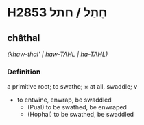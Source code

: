 # H2853 חָתַל / חתל

## châthal

_(khaw-thal' | haw-TAHL | ha-TAHL)_

### Definition

a primitive root; to swathe; × at all, swaddle; v

- to entwine, enwrap, be swaddled
  - (Pual) to be swathed, be enwraped
  - (Hophal) to be swathed, be swaddled
